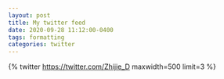 ```yaml
---
layout: post
title: My twitter feed
date: 2020-09-28 11:12:00-0400
tags: formatting
categories: twitter
---
```

{% twitter https://twitter.com/Zhijie_D maxwidth=500 limit=3 %}

